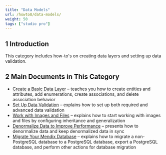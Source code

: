 ```yaml
---
title: "Data Models"
url: /howto8/data-models/
weight: 50
tags: ["studio pro"]
---
```


## 1 Introduction

This category includes how-to's on creating data layers and setting up data validation.

## 2 Main Documents in This Category

* [Create a Basic Data Layer](/howto8/data-models/create-a-basic-data-layer/) – teaches you how to create entities and attributes, add enumerations, create associations, and delete association behavior
* [Set Up Data Validation](/howto8/data-models/setting-up-data-validation/) – explains how to set up both required and advanced data validation
* [Work with Images and Files](/howto8/data-models/working-with-images-and-files/) – explains how to start working with images and files by configuring inheritance and generalization
* [Denormalize Data to Improve Performance](/howto8/data-models/denormalize-data-to-improve-performance/) – presents how to denormalize data and keep denormalized data in sync
* [Migrate Your Mendix Database](/howto8/data-models/migrating-your-mendix-database/) – explains how to migrate a non-PostgreSQL database to a PostgreSQL database, export a PostgreSQL database, and perform other actions for database migration
